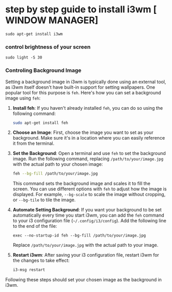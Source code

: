 # step by step guide to install i3wm [ WINDOW MANAGER]

```
sudo apt-get install i3wm
```

### control brightness of your screen

```
sudo light -S 30
```

### Controling Background Image

Setting a background image in i3wm is typically done using an external tool, as i3wm itself doesn't have built-in support for setting wallpapers. One popular tool for this purpose is `feh`. Here's how you can set a background image using `feh`:

1. **Install feh**: If you haven't already installed `feh`, you can do so using the following command:

   ```bash
   sudo apt-get install feh
   ```

2. **Choose an Image**: First, choose the image you want to set as your background. Make sure it's in a location where you can easily reference it from the terminal.

3. **Set the Background**: Open a terminal and use `feh` to set the background image. Run the following command, replacing `/path/to/your/image.jpg` with the actual path to your chosen image:

   ```bash
   feh --bg-fill /path/to/your/image.jpg
   ```

   This command sets the background image and scales it to fill the screen. You can use different options with `feh` to adjust how the image is displayed. For example, `--bg-scale` to scale the image without cropping, or `--bg-tile` to tile the image.

4. **Automate Setting Background**: If you want your background to be set automatically every time you start i3wm, you can add the `feh` command to your i3 configuration file (`~/.config/i3/config`). Add the following line to the end of the file:

   ```
   exec --no-startup-id feh --bg-fill /path/to/your/image.jpg
   ```

   Replace `/path/to/your/image.jpg` with the actual path to your image.

5. **Restart i3wm**: After saving your i3 configuration file, restart i3wm for the changes to take effect:

   ```bash
   i3-msg restart
   ```

Following these steps should set your chosen image as the background in i3wm.
